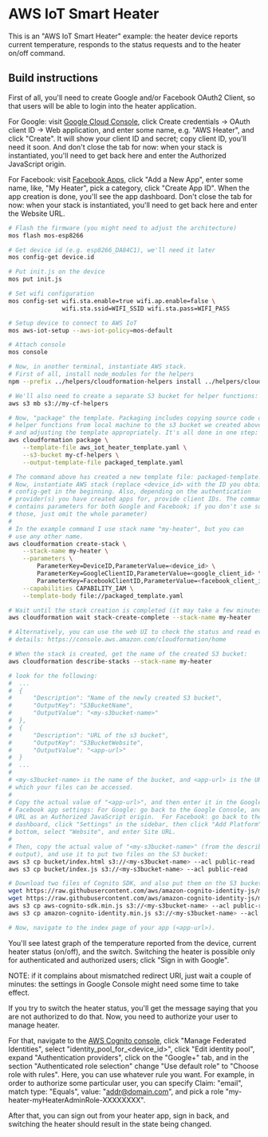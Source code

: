 # AWS IoT Smart Heater

This is an "AWS IoT Smart Heater" example: the heater device reports current
temperature, responds to the status requests and to the heater on/off command.

## Build instructions

First of all, you'll need to create Google and/or Facebook OAuth2 Client, so
that users will be able to login into the heater application.

For Google: visit [Google Cloud Console](https://console.cloud.google.com/apis/credentials),
click Create credentials -> OAuth client ID -> Web application, and enter some
name, e.g. "AWS Heater", and click "Create". It will show your client ID and
secret; copy client ID, you'll need it soon. And don't close the tab for now:
when your stack is instantiated, you'll need to get back here and enter the
Authorized JavaScript origin.

For Facebook: visit [Facebook Apps](https://developers.facebook.com/apps), click
"Add a New App", enter some name, like, "My Heater", pick a category, click
"Create App ID". When the app creation is done, you'll see the app dashboard.
Don't close the tab for now: when your stack is instantiated, you'll need to
get back here and enter the Website URL.

```bash
# Flash the firmware (you might need to adjust the architecture)
mos flash mos-esp8266

# Get device id (e.g. esp8266_DA84C1), we'll need it later
mos config-get device.id

# Put init.js on the device
mos put init.js

# Set wifi configuration
mos config-set wifi.sta.enable=true wifi.ap.enable=false \
               wifi.sta.ssid=WIFI_SSID wifi.sta.pass=WIFI_PASS

# Setup device to connect to AWS IoT
mos aws-iot-setup --aws-iot-policy=mos-default

# Attach console
mos console

# Now, in another terminal, instantiate AWS stack.
# First of all, install node_modules for the helpers
npm --prefix ../helpers/cloudformation-helpers install ../helpers/cloudformation-helpers

# We'll also need to create a separate S3 bucket for helper functions:
aws s3 mb s3://my-cf-helpers

# Now, "package" the template. Packaging includes copying source code of the
# helper functions from local machine to the s3 bucket we created above,
# and adjusting the template appropriately. It's all done in one step:
aws cloudformation package \
    --template-file aws_iot_heater_template.yaml \
    --s3-bucket my-cf-helpers \
    --output-template-file packaged_template.yaml

# The command above has created a new template file: packaged-template.yaml.
# Now, instantiate AWS stack (replace <device_id> with the ID you obtained by
# config-get in the beginning. Also, depending on the authentication
# provider(s) you have created apps for, provide client IDs. The command below
# contains parameters for both Google and Facebook; if you don't use some of
# those, just omit the whole parameter)
#
# In the example command I use stack name "my-heater", but you can
# use any other name.
aws cloudformation create-stack \
    --stack-name my-heater \
    --parameters \
        ParameterKey=DeviceID,ParameterValue=<device_id> \
        ParameterKey=GoogleClientID,ParameterValue=<google_client_id> \
        ParameterKey=FacebookClientID,ParameterValue=<facebook_client_id> \
    --capabilities CAPABILITY_IAM \
    --template-body file://packaged_template.yaml

# Wait until the stack creation is completed (it may take a few minutes).
aws cloudformation wait stack-create-complete --stack-name my-heater

# Alternatively, you can use the web UI to check the status and read event
# details: https://console.aws.amazon.com/cloudformation/home

# When the stack is created, get the name of the created S3 bucket:
aws cloudformation describe-stacks --stack-name my-heater

# look for the following:
#  ...
#  {
#      "Description": "Name of the newly created S3 bucket", 
#      "OutputKey": "S3BucketName", 
#      "OutputValue": "<my-s3bucket-name>"
#  },
#  {
#      "Description": "URL of the s3 bucket", 
#      "OutputKey": "S3BucketWebsite", 
#      "OutputValue": "<app-url>"
#  }
#  ...
#
# <my-s3bucket-name> is the name of the bucket, and <app-url> is the URL at
# which your files can be accessed.
#
# Copy the actual value of "<app-url>", and then enter it in the Google and/or
# Facebook app settings: For Google: go back to the Google Console, and add the
# URL as an Authorized JavaScript origin.  For Facebook: go back to the app's
# dashboard, click "Settings" in the sidebar, then click "Add Platform" at the
# bottom, select "Website", and enter Site URL.
#
# Then, copy the actual value of "<my-s3bucket-name>" (from the describe-stacks
# output), and use it to put two files on the S3 bucket:
aws s3 cp bucket/index.html s3://<my-s3bucket-name> --acl public-read
aws s3 cp bucket/index.js s3://<my-s3bucket-name> --acl public-read

# Download two files of Cognito SDK, and also put them on the S3 bucket:
wget https://raw.githubusercontent.com/aws/amazon-cognito-identity-js/master/dist/aws-cognito-sdk.min.js
wget https://raw.githubusercontent.com/aws/amazon-cognito-identity-js/master/dist/amazon-cognito-identity.min.js
aws s3 cp aws-cognito-sdk.min.js s3://<my-s3bucket-name> --acl public-read
aws s3 cp amazon-cognito-identity.min.js s3://<my-s3bucket-name> --acl public-read

# Now, navigate to the index page of your app (<app-url>).
```

You'll see latest graph of the temperature reported from the device, current
heater status (on/off), and the switch. Switching the heater is possible only
for authenticated and authorized users; click "Sign in with Google".

NOTE: if it complains about mismatched redirect URI, just wait a couple of
minutes: the settings in Google Console might need some time to take effect.

If you try to switch the heater status, you'll get the message saying that
you are not authorized to do that. Now, you need to authorize your user to
manage heater.

For that, navigate to the [AWS Cognito console](https://console.aws.amazon.com/cognito/home),
click "Manage Federated Identities", select "identity_pool_for_<device_id>",
click "Edit identity pool", expand "Authentication providers", click on the
"Google+" tab, and in the section "Authenticated role selection" change
"Use default role" to "Choose role with rules". Here, you can use whatever
rule you want. For example, in order to authorize some particular user, you
can specify Claim: "email", match type: "Equals", value: "addr@domain.com",
and pick a role "my-heater-myHeaterAdminRole-XXXXXXXX".

After that, you can sign out from your heater app, sign in back, and switching
the heater should result in the state being changed.
